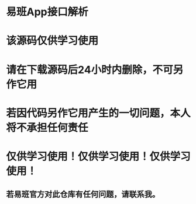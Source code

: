 # 易班App接口解析
# 该源码仅供学习使用
# 请在下载源码后24小时内删除，不可另作它用
# 若因代码另作它用产生的一切问题，本人将不承担任何责任
# 仅供学习使用！仅供学习使用！仅供学习使用！


## 若易班官方对此仓库有任何问题，请联系我。
